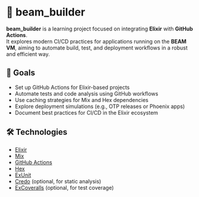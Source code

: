 # 🚀 beam_builder

**beam_builder** is a learning project focused on integrating **Elixir** with **GitHub Actions**.  
It explores modern CI/CD practices for applications running on the **BEAM VM**, aiming to automate build, test, and deployment workflows in a robust and efficient way.

## 🎯 Goals

- Set up GitHub Actions for Elixir-based projects
- Automate tests and code analysis using GitHub workflows
- Use caching strategies for Mix and Hex dependencies
- Explore deployment simulations (e.g., OTP releases or Phoenix apps)
- Document best practices for CI/CD in the Elixir ecosystem

## 🛠️ Technologies

- [Elixir](https://elixir-lang.org/)
- [Mix](https://hexdocs.pm/mix/)
- [GitHub Actions](https://docs.github.com/en/actions)
- [Hex](https://hex.pm/)
- [ExUnit](https://hexdocs.pm/ex_unit/ExUnit.html)
- [Credo](https://hexdocs.pm/credo/) (optional, for static analysis)
- [ExCoveralls](https://github.com/parroty/excoveralls) (optional, for test coverage)
